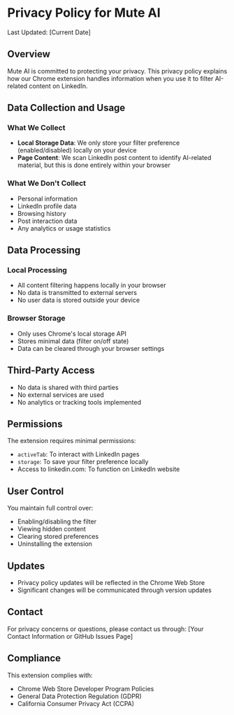 # Privacy Policy for Mute AI

Last Updated: [Current Date]

## Overview

Mute AI is committed to protecting your privacy. This privacy policy explains how our Chrome extension handles information when you use it to filter AI-related content on LinkedIn.

## Data Collection and Usage

### What We Collect
- **Local Storage Data**: We only store your filter preference (enabled/disabled) locally on your device
- **Page Content**: We scan LinkedIn post content to identify AI-related material, but this is done entirely within your browser

### What We Don't Collect
- Personal information
- LinkedIn profile data
- Browsing history
- Post interaction data
- Any analytics or usage statistics

## Data Processing

### Local Processing
- All content filtering happens locally in your browser
- No data is transmitted to external servers
- No user data is stored outside your device

### Browser Storage
- Only uses Chrome's local storage API
- Stores minimal data (filter on/off state)
- Data can be cleared through your browser settings

## Third-Party Access

- No data is shared with third parties
- No external services are used
- No analytics or tracking tools implemented

## Permissions

The extension requires minimal permissions:
- `activeTab`: To interact with LinkedIn pages
- `storage`: To save your filter preference locally
- Access to linkedin.com: To function on LinkedIn website

## User Control

You maintain full control over:
- Enabling/disabling the filter
- Viewing hidden content
- Clearing stored preferences
- Uninstalling the extension

## Updates

- Privacy policy updates will be reflected in the Chrome Web Store
- Significant changes will be communicated through version updates

## Contact

For privacy concerns or questions, please contact us through:
[Your Contact Information or GitHub Issues Page]

## Compliance

This extension complies with:
- Chrome Web Store Developer Program Policies
- General Data Protection Regulation (GDPR)
- California Consumer Privacy Act (CCPA)